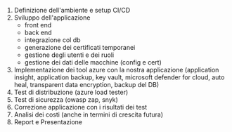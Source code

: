 1) Definizione dell'ambiente e setup CI/CD
2) Sviluppo dell'applicazione
	- front end
	- back end
	- integrazione col db
	- generazione dei certificati temporanei
	- gestione degli utenti e dei ruoli
	- gestione dei dati delle macchine (config e cert)
3) Implementazione dei tool azure con la nostra applicazione (application insight, application backup, key vault, microsoft defender for cloud, auto heal, transparent data encryption, backup del DB)
4) Test di distribuzione (azure load tester)
5) Test di sicurezza (owasp zap, snyk)
6) Correzione applicazione con i risultati dei test
7) Analisi dei costi (anche in termini di crescita futura)
8) Report e Presentazione



